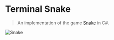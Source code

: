 # Terminal Snake

> An implementation of the game [Snake](<https://en.wikipedia.org/wiki/Snake_(video_game_genre)>) in C#.

![Snake](https://github.com/user-attachments/assets/238aeae4-fab0-407c-ae8b-35eb7e48aab8)
